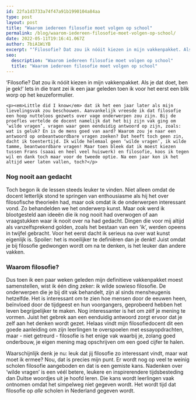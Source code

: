 ```yaml
---
id: 22fa1d3733a74f47a91b1990104a84aa
type: post
layout: post
title: "Waarom iedereen filosofie moet volgen op school"
permalink: /blog/waarom-iedereen-filosofie-moet-volgen-op-school/
date: 2022-05-11T19:16:41.067Z
author: 7biA1WiYB
excerpt: "‘Filosofie? Dat zou ik nóóit kiezen in mijn vakkenpakket. Als je dat doet, ben je gek!’ Iets in die trant zei ik een jaar geleden toen ik voor het eerst een blik worp op het keuzeformulier.  "
seo:
  description: "Waarom iedereen filosofie moet volgen op school"
  title: "Waarom iedereen filosofie moet volgen op school"
---
```

‘Filosofie? Dat zou ik nóóit kiezen in mijn vakkenpakket. Als je dat doet, ben je gek!’ Iets in die trant zei ik een jaar geleden toen ik voor het eerst een blik worp op het keuzeformulier.  

    <p><em>Little did I know</em> dat ik het een jaar later als mijn lievelingsvak zou beschouwen. Aanvankelijk vreesde ik dat filosofie een hoop nutteloos gezwets over vage onderwerpen zou zijn. Bij de proefles vertelde de docent namelijk dat het bij zijn vak ging om ‘wilde vragen’, vragen waar geen eenduidig antwoord op zijn, zoals: wat is geluk? En is de mens goed van aard? Waarom zou je naar een antwoord op onbeantwoordbare vragen zoeken? Dat heeft toch geen zin, dacht ik toentertijd. Ik wilde helemaal geen ‘wilde vragen’, ik wilde tamme, beantwoordbare vragen! Maar toen bleek dat ik moest kiezen tussen Frans (saaai en heel veel huiswerk) en filosofie, koos ik tegen wil en dank toch maar voor de tweede optie. Na een jaar kon ik het altijd weer laten vallen, toch?</p>
<h3>Nog nooit aan gedacht</h3>
<p>Toch begon ik de lessen steeds leuker te vinden. Niet alleen omdat de docent letterlijk stond te springen van enthousiasme als hij het over filosofische theorieën had, maar ook omdat ik de onderwerpen interessant vond. Zo behandelden we het onderwerp kunst. Maar ook werd ik blootgesteld aan ideeën die ik nog nooit had overwogen of aan vraagstukken waar ik nooit over na had gedacht. Dingen die voor mij altijd als vanzelfsprekend golden, zoals het bestaan van een ‘ik’, werden opeens in twijfel gebracht. Voor het eerst dacht ik serieus na over wat kunst eigenlijk is. Spoiler: het is moeilijker te definiëren dan je denkt! Juist omdat je bij filosofie gedwongen wordt om na te denken, is het leuker dan andere vakken.</p>
<h3>Waarom filosofie?</h3>
<p>Dus toen ik een paar weken geleden mijn definitieve vakkenpakket moest samenstellen, wist ik één ding zeker: ik wilde sowieso filosofie. De onderwerpen die je bij dit vak behandelt, zijn al sinds mensheugenis hetzelfde. Het is interessant om te zien hoe mensen door de eeuwen heen, beïnvloed door de tijdgeest en hun voorgangers, geprobeerd hebben het leven begrijpelijker te maken. Nog interessanter is het om zélf je mening te vormen. Juist het gebrek aan een eenduidig antwoord zorgt ervoor dat je zelf aan het denken wordt gezet. Helaas vindt mijn filosofiedocent dit een goede aanleiding om zijn leerlingen te overspoelen met essayopdrachten, maar - niet getreurd - filosofie is het enige vak waarbij je, zolang goed onderbouw, je eigen mening mag opschrijven om een goed cijfer te halen. </p>
<p>Waarschijnlijk denk je nu: leuk dat jij filosofie zo interessant vindt, maar wat moet ik ermee? Nou, dat is precies mijn punt. Er wordt nog op veel te weinig scholen filosofie aangeboden en dat is een gemiste kans. Nadenken over ‘wilde vragen’ is een véél betere, leukere en inspirerendere tijdsbesteding dan Duitse woordjes uit je hoofd leren. Die kans wordt leerlingen vaak ontnomen omdat het simpelweg niet gegeven wordt. Het wordt tijd dat filosofie op <em>alle </em>scholen in Nederland gegeven wordt.</p>  
